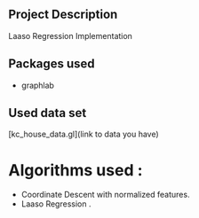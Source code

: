 ## Project Description 
Laaso Regression Implementation

## Packages used 
- graphlab

## Used data set 
[kc_house_data.gl](link to data you have)

# Algorithms used :
- Coordinate Descent with normalized features.
- Laaso Regression .
